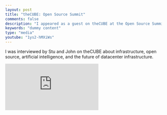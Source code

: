 ```yaml
---
layout: post
title: "theCUBE: Open Source Summit"
comments: false
description: "I appeared as a guest on theCUBE at the Open Source Summit in 2017"
keywords: "dummy content"
type: "media"
youtube: "1ys2-hMXiWs"
---
```


I was interviewed by Stu and John on theCUBE about infrastructure, open source, artificial intelligence, and the future of datacenter infrastructure.

<div class="video-container"><iframe src="https://www.youtube.com/embed/1ys2-hMXiWs" frameborder="0" allowfullscreen></iframe></div>

